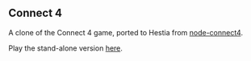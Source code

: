 ## Connect 4

A clone of the Connect 4 game, ported to Hestia from [node-connect4](https://github.com/fg123/node-connect4).

Play the stand-alone version [here](https://node-connect4.herokuapp.com).
